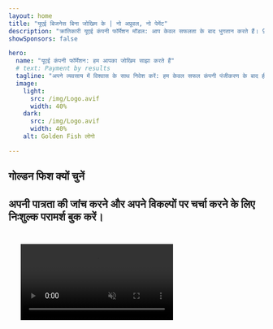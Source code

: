 ```yaml
---
layout: home
title: "यूएई बिजनेस बिना जोखिम के | नो अप्रूवल, नो पेमेंट"
description: "क्रांतिकारी यूएई कंपनी फॉर्मेशन मॉडल: आप केवल सफलता के बाद भुगतान करते हैं। 90%+ सफलता दर के साथ हर चरण में विशेषज्ञ मार्गदर्शन।"
showSponsors: false

hero:
  name: "यूएई कंपनी फॉर्मेशन: हम आपका जोखिम साझा करते हैं"
  # text: Payment by results
  tagline: "अपने व्यवसाय में विश्वास के साथ निवेश करें: हम केवल सफल कंपनी पंजीकरण के बाद ही भुगतान प्राप्त करते हैं। <span class='hl'>आपकी सफलता ही हमारा एकमात्र लक्ष्य है</span>।"
  image:
    light:
      src: /img/Logo.avif
      width: 40%
    dark:
      src: /img/Logo.avif
      width: 40%
    alt: Golden Fish लोगो

---
```


<FeatureBlock :card="{
  title: 'आपके फायदे — हमारी जिम्मेदारी',
  details: 'यूएई अंतर्राष्ट्रीय उद्यमियों और निवेशकों के लिए अनुकूल व्यावसायिक वातावरण में कई लाभ प्रदान करता है। \n\n* कम कर दरें: केवल 9% कॉर्पोरेट टैक्स और 5% VAT, व्यक्तिगत आयकर नहीं\n* 100% विदेशी स्वामित्व: स्थानीय भागीदारों के बिना अपनी कंपनी का पूर्ण नियंत्रण\n* कोई मुद्रा नियंत्रण नहीं: अप्रतिबंधित लाभ प्रत्यावर्तन और मुद्रा विनिमय\n\n[पूरी सूची देखें](/uae-business/company-registration/benefits-problems#benefits-of-doing-business-in-the-uae)',
  link: '/uae-business/company-registration/benefits-problems#benefits-of-doing-business-in-the-uae',
  src: {
    light: '/img/iStock-2051326997.avif',
    dark: '/img/iStock-1448478309.jpg',
    width: '100%'
  },
  inversion: false
}" />

<FeatureBlock :card="{
  title: 'चुनौतियां जिन्हें हम मिलकर सुलझाते हैं',
  details: 'यूएई कई लाभ प्रदान करता है, लेकिन व्यवसायों को संचालन स्थापित करते समय संभावित चुनौतियों से अवगत होना चाहिए। \n\n* जटिल नियामक वातावरण: एमिरेट्स और Free Zone में अलग-अलग नियम\n* आर्थिक पदार्थ आवश्यकताएं: कुछ गतिविधियों के लिए स्थानीय कर्मचारी और भौतिक कार्यालय स्थान आवश्यक\n* उच्च प्रारंभिक लागत: पंजीकरण शुल्क, दस्तावेज़ीकरण और अनिवार्य कार्यालय किराया\n\n[पूरी सूची देखें](/uae-business/company-registration/benefits-problems#disadvantages-of-doing-business-in-the-uae)',
  link: '/uae-business/company-registration/benefits-problems#disadvantages-of-doing-business-in-the-uae',
  src: {
    light: '/img/iStock-1299393716.avif',
    dark: '/img/iStock-2149731304.avif',
    width: '100%'
  },
  inversion: true
}" />

<FeatureBlock :card="{
  title: 'पूर्ण समर्थन: कदम-दर-कदम आपके साथ',
  details: '**Free Zone, Offshore, Mainland, Branch** में कंपनियां स्थापित करने के लिए पूर्ण मार्गदर्शिका। \n\n* Free Zone और Mainland में 100% विदेशी स्वामित्व उपलब्ध\n* कम कर दरें - केवल 9% कॉर्पोरेट टैक्स\n* कोई मुद्रा नियंत्रण नहीं - आसान पूंजी प्रत्यावर्तन\n\n[अधिक जानें](/uae-business/company-registration/overview)',
  link: '/uae-business/company-registration/overview',
  src: {
    light: '/video/iStock-1204982076.mp4',
    dark: '/video/iStock-1269162753.mp4',
    width: '100%'
  },
  inversion: false
}" />

<FeatureCards :features="[
  {
    title: 'बैंक खाता खोलना',
    details: 'यूएई के विश्वसनीय बैंकों के साथ आसानी से व्यावसायिक या व्यक्तिगत **बैंक खाते** खोलें।',
    items: [
      'सरकारी मंजूरी के लिए एंड-टू-एंड PRO सेवाएं',
      'पूर्ण बैंकिंग पैकेज सेटअप',
      '96% सफलता दर'
    ],
    linkText: 'अधिक जानें',
    link: '/uae-business/offer/banking/',
    icon: {
      light: '/img/iStock-2153786564.avif',
      dark: '/img/iStock-2166793628.avif',
      alt: 'बैंकिंग सेवाएं'
    }
  },
  {
    title: 'Golden Visa और रेजिडेंसी',
    details: 'सरल आवेदन प्रक्रिया के साथ दीर्घकालिक निवास के लिए यूएई **Golden Visa** प्राप्त करें।',
    items: [
      '**हर 6 महीने में यूएई में प्रवेश की आवश्यकता नहीं**',
      'योग्यता शर्तों को बनाए रखने पर नवीनीकरण के विकल्प के साथ 10 साल की वैधता',
      '92% सफलता दर'
    ],
    linkText: 'अधिक जानें',
    link: '/uae-business/offer/golden-visa/',
    icon: {
      light: '/img/iStock-1312241253.avif',
      dark: '/img/ILONMASKID.webp',
      alt: 'वीजा सेवाएं'
    }
  },
  {
    title: 'हमारी कॉर्पोरेट सेवाओं के बारे में और जानें',
    details: '',
    items: [],
    linkText: 'अधिक जानें',
    link: '/uae-business/company-registration/insights/incorporation-steps',
    icon: {
      light: '/img/iStock-473502112.avif',
      dark: '/img/iStock-1160827423.avif',
      alt: 'अधिक सेवाएं'
    }
  }
]" />

## गोल्डन फिश क्यों चुनें

<BenefitsList :features="[
  {
    icon: '🏢',
    title: 'स्थानीय UAE विशेषज्ञता',
    text: 'दुबई में समर्पित विशेषज्ञ प्रक्रिया के हर चरण में विशेषज्ञ मार्गदर्शन प्रदान करते हैं।'
  },
  {
    icon: '📊',
    title: 'सिद्ध सफलता दर',
    text: 'हमारी प्रीमियम प्रोसेसिंग के माध्यम से जारी किए गए सैकड़ों वीजा, बैंक खाते और कंपनी पंजीकरण के साथ 90% से अधिक स्वीकृति दर।'
  },
  {
    icon: '💸',
    title: '**सफलता-आधारित शुल्क**',
    text: '[स्वीकृति के बाद ही भुगतान करें](/uae-business/benefits/success-based-fees)। बिना किसी छिपी लागत के पूर्ण पारदर्शिता।'
  },
]" />

## अपनी पात्रता की जांच करने और अपने विकल्पों पर चर्चा करने के लिए निःशुल्क परामर्श बुक करें।

<video  autoplay muted playsinline style="padding: 24px" >
  <source src="/img/iStock-2185906461.mp4" type="video/mp4">
</video>

<ContactFormModalNav buttonText="विशेषज्ञ से बात करें" formStyle="display: block; margin: 1rem auto;"/>

<!-- <ImageGrid :images="[
  { src: '/img/ILONMASKID.webp', href: './immigration.md', alt: 'यूएई इमिग्रेशन' },
  { src: '/img/ILONMASKID.webp', href: './immigration.md', alt: 'यूएई इमिग्रेशन' },
]"/> -->